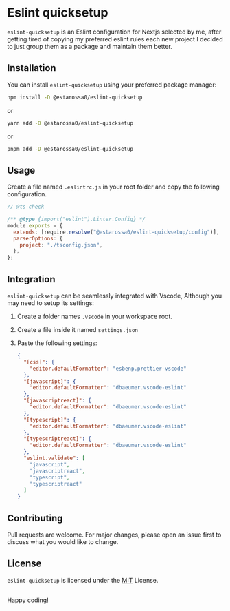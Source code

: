 # Eslint quicksetup

`eslint-quicksetup` is an Eslint configuration for Nextjs selected by me, after getting tired of copying my preferred eslint rules each new project I decided to just group them as a package and maintain them better.

## Installation

You can install `eslint-quicksetup` using your preferred package manager:

```bash
npm install -D @estarossa0/eslint-quicksetup
```
or
```bash
yarn add -D @estarossa0/eslint-quicksetup
```
or
```bash
pnpm add -D @estarossa0/eslint-quicksetup
```

## Usage
Create a file named `.eslintrc.js` in your root folder and copy the following configuration.
```javascript
// @ts-check

/** @type {import("eslint").Linter.Config} */
module.exports = {
  extends: [require.resolve("@estarossa0/eslint-quicksetup/config")],
  parserOptions: {
    project: "./tsconfig.json",
  },
};
```

## Integration
`eslint-quicksetup` can be seamlessly integrated with Vscode, Although you may need to setup its settings:
1. Create a folder names `.vscode` in your workspace root.
2. Create a file inside it named `settings.json`
3. Paste the following settings:

	```json
	{
	  "[css]": {
	    "editor.defaultFormatter": "esbenp.prettier-vscode"
	  },
	  "[javascript]": {
	    "editor.defaultFormatter": "dbaeumer.vscode-eslint"
	  },
	  "[javascriptreact]": {
	    "editor.defaultFormatter": "dbaeumer.vscode-eslint"
	  },
	  "[typescript]": {
	    "editor.defaultFormatter": "dbaeumer.vscode-eslint"
	  },
	  "[typescriptreact]": {
	    "editor.defaultFormatter": "dbaeumer.vscode-eslint"
	  },
	  "eslint.validate": [
	    "javascript",
	    "javascriptreact",
	    "typescript",
	    "typescriptreact"
	  ]
	}
	```


## Contributing

Pull requests are welcome. For major changes, please open an issue first
to discuss what you would like to change.

## License

`eslint-quicksetup` is licensed under the [MIT](https://choosealicense.com/licenses/mit/) License.

##
Happy coding!
